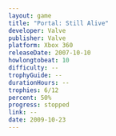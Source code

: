 ```yaml
---
layout: game
title: "Portal: Still Alive"
developer: Valve
publisher: Valve
platform: Xbox 360
releaseDate: 2007-10-10
howlongtobeat: 10
difficulty: --
trophyGuide: --
durationHours: --
trophies: 6/12
percent: 50%
progress: stopped
link: --
date: 2009-10-23
---
```

